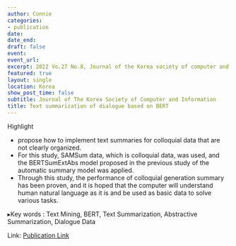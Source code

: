 ```yaml
---
author: Connie
categories:
- publication
date: 
date_end: 
draft: false
event: 
event_url: 
excerpt: 2022 Vo.27 No.8, Journal of the Korea society of computer and information. 
featured: true
layout: single
location: Korea 
show_post_time: false
subtitle: Journal of The Korea Society of Computer and Information
title: Text summarization of dialogue based on BERT
---
```



Highlight

- propose how to implement text summaries for colloquial data that are not clearly organized. 
- For this study, SAMSum data, which is colloquial data, was used, and the BERTSumExtAbs model proposed in the previous study of the automatic summary model was applied. 
- Through this study, the performance of colloquial generation summary has been proven, and it is hoped that the computer will understand human natural language as it is and be used as basic data to solve various tasks.

▸Key words : Text Mining, BERT, Text Summarization, Abstractive Summarization, Dialogue Data


Link:
[Publication Link]("https://daringfireball.net/projects/markdown/syntax")
